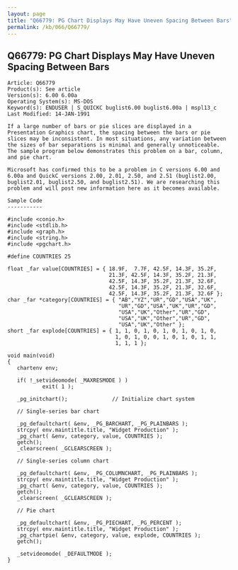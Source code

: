 ```yaml
---
layout: page
title: "Q66779: PG Chart Displays May Have Uneven Spacing Between Bars"
permalink: /kb/066/Q66779/
---
```


## Q66779: PG Chart Displays May Have Uneven Spacing Between Bars

	Article: Q66779
	Product(s): See article
	Version(s): 6.00 6.00a
	Operating System(s): MS-DOS
	Keyword(s): ENDUSER | S_QUICKC buglist6.00 buglist6.00a | mspl13_c
	Last Modified: 14-JAN-1991
	
	If a large number of bars or pie slices are displayed in a
	Presentation Graphics chart, the spacing between the bars or pie
	slices may be inconsistent. In most situations, any variation between
	the sizes of bar separations is minimal and generally unnoticeable.
	The sample program below demonstrates this problem on a bar, column,
	and pie chart.
	
	Microsoft has confirmed this to be a problem in C versions 6.00 and
	6.00a and QuickC versions 2.00, 2.01, 2.50, and 2.51 (buglist2.00,
	buglist2.01, buglist2.50, and buglist2.51). We are researching this
	problem and will post new information here as it becomes available.
	
	Sample Code
	-----------
	
	#include <conio.h>
	#include <stdlib.h>
	#include <graph.h>
	#include <string.h>
	#include <pgchart.h>
	
	#define COUNTRIES 25
	
	float _far value[COUNTRIES] = { 18.9F,  7.7F, 42.5F, 14.3F, 35.2F,
	                                21.3F, 42.5F, 14.3F, 35.2F, 21.3F,
	                                42.5F, 14.3F, 35.2F, 21.3F, 32.6F,
	                                42.5F, 14.3F, 35.2F, 21.3F, 32.6F,
	                                42.5F, 14.3F, 35.2F, 21.3F, 32.6F };
	char _far *category[COUNTRIES] = { "AB","YZ","UR","GD","USA","UK",
	                                   "UR","GD","USA","UK","UR","GD",
	                                   "USA","UK","Other","UR","GD",
	                                   "USA","UK","Other","UR","GD",
	                                   "USA","UK","Other" };
	short _far explode[COUNTRIES] = { 1, 1, 0, 1, 0, 1, 0, 1, 0, 1, 0,
	                                  1, 0, 1, 0, 0, 1, 0, 1, 0, 1, 1,
	                                  1, 1, 1 };
	
	void main(void)
	{
	   chartenv env;
	
	   if( !_setvideomode( _MAXRESMODE ) )
	           exit( 1 );
	
	   _pg_initchart();              // Initialize chart system
	
	   // Single-series bar chart
	
	   _pg_defaultchart( &env, _PG_BARCHART, _PG_PLAINBARS );
	   strcpy( env.maintitle.title, "Widget Production" );
	   _pg_chart( &env, category, value, COUNTRIES );
	   getch();
	   _clearscreen( _GCLEARSCREEN );
	
	   // Single-series column chart
	
	   _pg_defaultchart( &env, _PG_COLUMNCHART, _PG_PLAINBARS );
	   strcpy( env.maintitle.title, "Widget Production" );
	   _pg_chart( &env, category, value, COUNTRIES );
	   getch();
	   _clearscreen( _GCLEARSCREEN );
	
	   // Pie chart
	
	   _pg_defaultchart( &env, _PG_PIECHART, _PG_PERCENT );
	   strcpy( env.maintitle.title, "Widget Production" );
	   _pg_chartpie( &env, category, value, explode, COUNTRIES );
	   getch();
	
	   _setvideomode( _DEFAULTMODE );
	}
